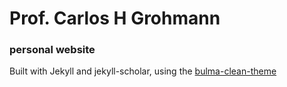 # Prof. Carlos H Grohmann
### personal website

Built with Jekyll and jekyll-scholar, using the [bulma-clean-theme](https://www.csrhymes.com/bulma-clean-theme/docs/)

